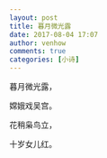 ```yaml
---
layout: post
title: 暮月微光露
date: 2017-08-04 17:07
author: venhow
comments: true
categories: [小诗]
---
```

暮月微光露，

嫦娥戏吴宫。

花稍枭鸟立，

十岁女儿红。
